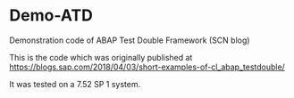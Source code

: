 # Demo-ATD
Demonstration code of ABAP Test Double Framework (SCN blog)

This is the code which was originally published at https://blogs.sap.com/2018/04/03/short-examples-of-cl_abap_testdouble/

It was tested on a 7.52 SP 1 system.
